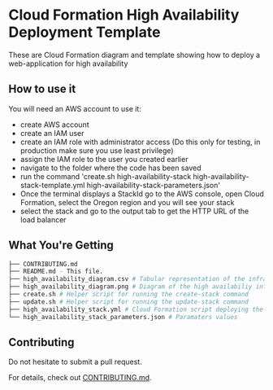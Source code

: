 #  Cloud Formation High Availability Deployment Template

These are Cloud Formation diagram and template showing how to deploy a web-application for high availability


## How to use it

You will need an AWS account to use it:

* create AWS account
* create an IAM user
* create an IAM role with administrator access (Do this only for testing, in production make sure you use least privilege)
* assign the IAM role to the user you created earlier
* navigate to the folder where the code has been saved
* run the command 'create.sh high-availability-stack high-availability-stack-template.yml high-availability-stack-parameters.json'
* Once the terminal displays a StackId go to the AWS console, open Cloud Formation, select the Oregon region and you will see your stack
* select the stack and go to the output tab to get the HTTP URL of the load balancer

## What You're Getting
```bash
├── CONTRIBUTING.md
├── README.md - This file.
├── high_availability_diagram.csv # Tabular representation of the infrastructure diagram data
├── high_availability_diagram.png # Diagram of the high availabiliy infrastructure deployed by the Cloud Formation template script
├── create.sh # Helper script for running the create-stack command
├── update.sh # Helper script for running the update-stack command
├── high_availability_stack.yml # Cloud Formation script deploying the high availability stack
└── high_availability_stack_parameters.json # Paramaters values

```
## Contributing

Do not hesitate to submit a pull request.

For details, check out [CONTRIBUTING.md](CONTRIBUTING.md).
